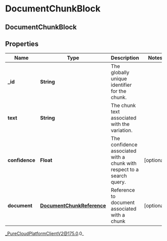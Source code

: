 # DocumentChunkBlock

## DocumentChunkBlock

## Properties

|Name | Type | Description | Notes|
|------------ | ------------- | ------------- | -------------|
| **_id** | **String** | The globally unique identifier for the chunk. | |
| **text** | **String** | The chunk text associated with the variation. | |
| **confidence** | **Float** | The confidence associated with a chunk with respect to a search query. | [optional] |
| **document** | [**DocumentChunkReference**](DocumentChunkReference) | Reference to document associated with a chunk | [optional] |



_PureCloudPlatformClientV2@175.0.0_

